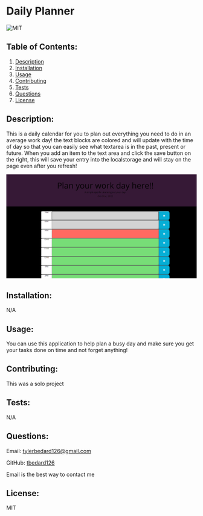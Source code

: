 # Daily Planner
  ![MIT](https://img.shields.io/badge/license-MIT-blue)

            
## Table of Contents:
1. [Description](#description)
2. [Installation](#installation)
3. [Usage](#usage)
4. [Contributing](#contributing)
5. [Tests](#tests)
6. [Questions](#questions)
7. [License](#license)

## Description:
This is a daily calendar for you to plan out everything you need to do in an average work day! the text blocks are colored and will update with the time of day so that you can easily see what textarea is in the past, present or future. When you add an item to the text area and click the save button on the right, this will save your entry into the localstorage and will stay on the page even after you refresh!          

![](./assets/images/daily-calendar.png)

## Installation:
N/A
            
## Usage:
You can use this application to help plan a busy day and make sure you get your tasks done on time and not forget anything!
            
## Contributing:
This was a solo project
            
## Tests:
N/A
    
## Questions:
Email: tylerbedard126@gmail.com


GitHub: 
[tbedard126](https://github.com/tbedard126)


Email is the best way to contact me
## License:

  MIT
  
  
  